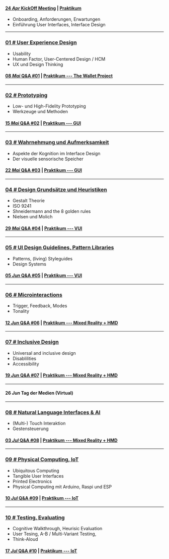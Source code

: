 #### [**24 _Apr_** KickOff Meeting](L00)  | [Praktikum](L00/#a--aufgabe-00)
- Onboarding, Anforderungen, Erwartungen
- Einführung User Interfaces, Interface Design

---

### [**01 _#_** User Experience Design](L01)  
- Usability
- Human Factor, User-Centered Design / HCM
- UX und Design Thinking

#### [**08 _Mai_** Q&A #01](L01/#-qa-fragen-und-antworten) | [Praktikum --- The Wallet Project](L01/#a--aufgabe-01)

---

### [**02 _#_** Prototyping](L02)  
- Low- und High-Fidelity Prototyping
- Werkzeuge und Methoden


#### [**15 _Mai_** Q&A #02](L02/#-qa-fragen-und-antworten) | [Praktikum --- GUI](L02/#a--aufgabe-02)

---

### [**03 _#_** Wahrnehmung und Aufmerksamkeit](L03)
- Aspekte der Kognition im Interface Design
- Der visuelle sensorische Speicher

#### [**22 _Mai_** Q&A #03](L03/#-qa-fragen-und-antworten) | [Praktikum --- GUI](L03/#a--aufgabe-03)

---

### [**04 _#_** Design Grundsätze und Heuristiken](L04)
- Gestalt Theorie
- ISO 9241
- Shneidermann and the 8 golden rules
- Nielsen und Molich

#### [**29 _Mai_** Q&A #04](L04/#-qa-fragen-und-antworten) | [Praktikum --- VUI](L04/#a--aufgabe-04)

---

### [**05 _#_** UI Design Guidelines, Pattern Libraries](L05)
- Patterns, (living) Styleguides
- Design Systems

#### [**05 _Jun_** Q&A #05](L05/#-qa-fragen-und-antworten) | [Praktikum --- VUI](L05/#a--aufgabe-05)

---

### [**06 _#_** Microinteractions](L06)
- Trigger, Feedback, Modes
- Tonality

#### [**12 _Jun_** Q&A #06](L06/#-qa-fragen-und-antworten) | [Praktikum --- Mixed Reality + HMD](L06/#a--aufgabe-06)

---

### [**07 _#_** Inclusive Design](L07)
- Universal and inclusive design
- Disablilities
- Accessibility

#### [**19 _Jun_** Q&A #07](L07/#-qa-fragen-und-antworten) | [Praktikum --- Mixed Reality + HMD](L07/#a--aufgabe-07)

---

#### **26 _Jun_** Tag der Medien (Virtual)

---

### [**08 _#_** Natural Language Interfaces & AI](L08)
- (Multi-) Touch Interaktion
- Gestensteuerung

#### [**03 _Jul_** Q&A #08](L08/#-qa-fragen-und-antworten) | [Praktikum --- Mixed Reality + HMD](L08/#a--aufgabe-08)

---

### [**09 _#_** Physical Computing, IoT](L09)
- Ubiquitous Computing
- Tangible User Interfaces
- Printed Electronics
- Physical Computing mit Arduino, Raspi und ESP

#### [**10 _Jul_** Q&A #09](L09/#-qa-fragen-und-antworten) | [Praktikum --- IoT](L09/#a--aufgabe-09)

---

### [**10 _#_** Testing, Evaluating](L10)
- Cognitive Walkthrough, Heurisic Evaluation
- User Tesing, A-B / Multi-Variant Testing, 
- Think-Aloud

#### [**17 _Jul_** Q&A #10](L00/#-qa-fragen-und-antworten) | [Praktikum --- IoT](L10/#a--aufgabe-10)


